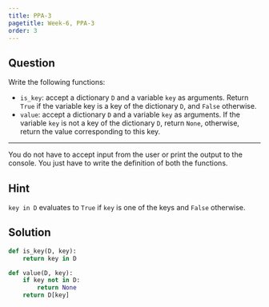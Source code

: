 ```yaml
---
title: PPA-3
pagetitle: Week-6, PPA-3
order: 3
---
```


## Question

Write the following functions:

- `is_key`: accept a dictionary `D` and a variable `key` as arguments. Return `True` if the variable key is a key of the dictionary `D`, and `False` otherwise.
- `value`: accept a dictionary `D` and a variable `key` as arguments. If the variable `key` is not a key of the dictionary `D`, return `None`, otherwise, return the value corresponding to this key.

<hr>

You do not have to accept input from the user or print the output to the console. You just have to write the definition of both the functions.

## Hint

`key in D` evaluates to `True` if `key` is one of the keys and `False` otherwise.

## Solution

```python
def is_key(D, key):
    return key in D

def value(D, key):
    if key not in D:
        return None
    return D[key]
```

